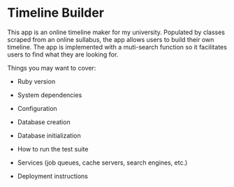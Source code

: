 # Timeline Builder

This app is an online timeline maker for my university.
Populated by classes scraped from an online sullabus, the app allows users to build their own timeline.
The app is implemented with a muti-search function so it facilitates users to find what they are looking for.

Things you may want to cover:

* Ruby version

* System dependencies

* Configuration

* Database creation

* Database initialization

* How to run the test suite

* Services (job queues, cache servers, search engines, etc.)

* Deployment instructions

